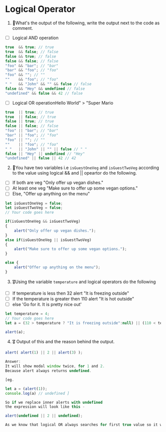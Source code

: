 # Logical Operator

1. 🥇What's the output of the following, write the output next to the code as comment.

* [ ] Logical AND operation

```js
true  && true; // true
true  && false; // false
false && true; // false
false && false; // false
"foo" && "bar"; // "bar"
"bar" && "foo"; // "foo"
"foo" && ""; // ""
""    && "foo"; // "foo"
" "   && "John" && "" && false // false
false && "Hey" && undefined // false
"undefined" && false && 42 // false
```

* [ ] Logical OR operationHello World" > "Super Mario
```js
true  || true; // true
true  || false; // true
false || true; // true
false || false; // false
"foo" || "bar"; // "bar"
"bar" || "foo"; // "foo"
"foo" || ""; // ""
""    || "foo"; // "foo"
" "   || "John" || "" || false // " "
false || "Hey" || undefined // "Hey"
"undefined" || false || 42 // 42
```

2. 🥈You have two variables i.e `isGuestOneVeg` and  `isGuestTwoVeg` according to the value using logical && and || opeartor do the following.

* [ ] If both are veg "Only offer up vegan dishes."
* [ ] At least one veg  "Make sure to offer up some vegan options."
* [ ] Else, "Offer up anything on the menu"
```js
let isGuestOneVeg = false;
let isGuestTwoVeg = false;
// Your code goes here

if(isGuestOneVeg && isGuestTwoVeg)
{
    alert("Only offer up vegan dishes.");
}
else if(isGuestOneVeg || isGuestTwoVeg)
{
    alert("Make sure to offer up some vegan options.");
}

else {
    alert("Offer up anything on the menu");
}
```


3. 🎖Using the variable `temperature` and logical operators do the following
* [ ] If temperature is less then 32 alert "It is freezing outside"
* [ ] If the temperature is greater then 110 alert "It is hot outside"
* [ ] else 'Go for it. It is pretty nice out'
```js
let temperature = 4;
// Your code goes here
let a = (32 > temperature ? "It is freezing outside":null) || (110 < temperature ? "It is hot outside":null) || "Go for it. It is pretty nice out";

alert(a);

```

4. 🎖 Output of this and the reason behind the output.
```js
alert( alert(1) || 2 || alert(3) );

Answer: 
It will show modal window twice, for 1 and 2. 
Because alert always returns undefined. 

[eg.

let a = (alert(1)); 
console.log(a) // undefined ]

So if we replace inner alerts with undefined 
the expression will look like this -

alert(undefined || 2 || undefined);

As we know that logical OR always searches for first true value so it will iterate untill it gets the first truthy value that is 2. Thats why the first inner alert will also be executed.
```